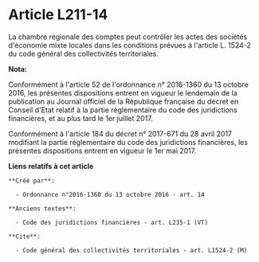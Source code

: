 # Article L211-14

La chambre régionale des comptes peut contrôler les actes des sociétés d'économie mixte locales dans les conditions prévues à
l'article L. 1524-2 du code général des collectivités territoriales.

**Nota:**

Conformément à l'article 52 de l'ordonnance n° 2016-1360 du 13 octobre 2016, les présentes dispositions entrent en vigueur le
lendemain de la publication au Journal officiel de la République française du décret en Conseil d'Etat relatif à la partie
réglementaire du code des juridictions financières, et au plus tard le 1er juillet 2017.

Conformément à l'article 184 du décret n° 2017-671 du 28 avril 2017 modifiant la partie réglementaire du code des
juridictions financières, les présentes dispositions entrent en vigueur le 1er mai 2017.

**Liens relatifs à cet article**

	**Créé par**:

	  - Ordonnance n°2016-1360 du 13 octobre 2016 - art. 14

	**Anciens textes**:

	  - Code des juridictions financières - art. L235-1 (VT)

	**Cite**:

	  - Code général des collectivités territoriales - art. L1524-2 (M)
